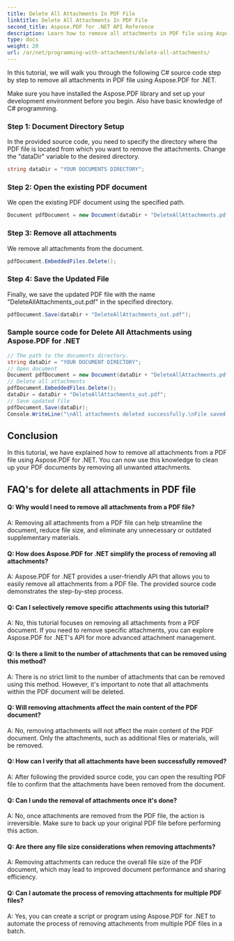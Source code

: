 ```yaml
---
title: Delete All Attachments In PDF File
linktitle: Delete All Attachments In PDF File
second_title: Aspose.PDF for .NET API Reference
description: Learn how to remove all attachments in PDF file using Aspose.PDF for .NET. Step-by-step guide for easy handling.
type: docs
weight: 20
url: /ar/net/programming-with-attachments/delete-all-attachments/
---
```

In this tutorial, we will walk you through the following C# source code step by step to remove all attachments in PDF file using Aspose.PDF for .NET.

Make sure you have installed the Aspose.PDF library and set up your development environment before you begin. Also have basic knowledge of C# programming.

### Step 1: Document Directory Setup

In the provided source code, you need to specify the directory where the PDF file is located from which you want to remove the attachments. Change the "dataDir" variable to the desired directory.

```csharp
string dataDir = "YOUR DOCUMENTS DIRECTORY";
```

### Step 2: Open the existing PDF document

We open the existing PDF document using the specified path.

```csharp
Document pdfDocument = new Document(dataDir + "DeleteAllAttachments.pdf");
```

### Step 3: Remove all attachments

We remove all attachments from the document.

```csharp
pdfDocument.EmbeddedFiles.Delete();
```

### Step 4: Save the Updated File

Finally, we save the updated PDF file with the name "DeleteAllAttachments_out.pdf" in the specified directory.

```csharp
pdfDocument.Save(dataDir + "DeleteAllAttachments_out.pdf");
```

### Sample source code for Delete All Attachments using Aspose.PDF for .NET 

```csharp
// The path to the documents directory.
string dataDir = "YOUR DOCUMENT DIRECTORY";
// Open document
Document pdfDocument = new Document(dataDir + "DeleteAllAttachments.pdf");
// Delete all attachments
pdfDocument.EmbeddedFiles.Delete();
dataDir = dataDir + "DeleteAllAttachments_out.pdf";
// Save updated file
pdfDocument.Save(dataDir);
Console.WriteLine("\nAll attachments deleted successfully.\nFile saved at " + dataDir);

```

## Conclusion

In this tutorial, we have explained how to remove all attachments from a PDF file using Aspose.PDF for .NET. You can now use this knowledge to clean up your PDF documents by removing all unwanted attachments.

## FAQ's for delete all attachments in PDF file

#### Q: Why would I need to remove all attachments from a PDF file?

A: Removing all attachments from a PDF file can help streamline the document, reduce file size, and eliminate any unnecessary or outdated supplementary materials.

#### Q: How does Aspose.PDF for .NET simplify the process of removing all attachments?

A: Aspose.PDF for .NET provides a user-friendly API that allows you to easily remove all attachments from a PDF file. The provided source code demonstrates the step-by-step process.

#### Q: Can I selectively remove specific attachments using this tutorial?

A: No, this tutorial focuses on removing all attachments from a PDF document. If you need to remove specific attachments, you can explore Aspose.PDF for .NET's API for more advanced attachment management.

#### Q: Is there a limit to the number of attachments that can be removed using this method?

A: There is no strict limit to the number of attachments that can be removed using this method. However, it's important to note that all attachments within the PDF document will be deleted.

#### Q: Will removing attachments affect the main content of the PDF document?

A: No, removing attachments will not affect the main content of the PDF document. Only the attachments, such as additional files or materials, will be removed.

#### Q: How can I verify that all attachments have been successfully removed?

A: After following the provided source code, you can open the resulting PDF file to confirm that the attachments have been removed from the document.

#### Q: Can I undo the removal of attachments once it's done?

A: No, once attachments are removed from the PDF file, the action is irreversible. Make sure to back up your original PDF file before performing this action.

#### Q: Are there any file size considerations when removing attachments?

A: Removing attachments can reduce the overall file size of the PDF document, which may lead to improved document performance and sharing efficiency.

#### Q: Can I automate the process of removing attachments for multiple PDF files?
A: Yes, you can create a script or program using Aspose.PDF for .NET to automate the process of removing attachments from multiple PDF files in a batch.